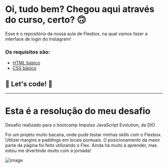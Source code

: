 # Oi, tudo bem? Chegou aqui através do curso, certo? 🙃

Esse é o repositório da nossa aula de Flexbox, na qual vamos fazer a interface de login do Instagram! 

### Os requisitos são:

* [HTML básico](https://www.w3schools.com/html/)
* [CSS básico](https://developer.mozilla.org/pt-BR/docs/Web/CSS)

## 🚀 Let's code! 🚀

<hr>

<h1>Esta é a resolução do meu desafio</h1>
<p>Desafio realizado para o bootcamp Impulso JavaScript Evolution, da DIO</p>
<p>Foi um projeto muito bacana, onde pude testar minhas skills com o Flexbox. Utilizei margins e paddings em locais pontuais. O posicionamento da maior parte da página foi feito utilizando o Flex. Ainda há muito à aprender, mas estou me divertindo muito com a jornada!</p>

![image](https://user-images.githubusercontent.com/102385486/174202250-7abde8a5-276c-40a2-bd7e-e5d1ea1f8598.png)
